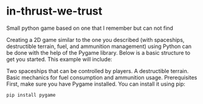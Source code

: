 # in-thrust-we-trust
Small python game based on one that I remember but can not find


Creating a 2D game similar to the one you described (with spaceships, destructible terrain, fuel, and ammunition management) using Python can be done with the help of the Pygame library. Below is a basic structure to get you started. This example will include:

Two spaceships that can be controlled by players.
A destructible terrain.
Basic mechanics for fuel consumption and ammunition usage.
Prerequisites
First, make sure you have Pygame installed. You can install it using pip:

```bash
pip install pygame
```